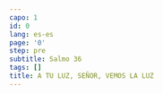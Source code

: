 ```yaml
---
capo: 1
id: 0
lang: es-es
page: '0'
step: pre
subtitle: Salmo 36
tags: []
title: A TU LUZ, SEÑOR, VEMOS LA LUZ
---
```

